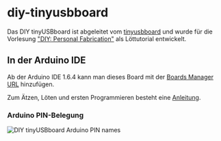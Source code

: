 # diy-tinyusbboard
Das DIY tinyUSBboard ist abgeleitet vom [tinyusbboard](https://github.com/tinyusbboard) und wurde für die Vorlesung ["DIY: Personal Fabrication"](http://www7.cs.fau.de/de/teaching/diy-2015w/) als Löttutorial entwickelt.

## In der Arduino IDE
Ab der Arduino IDE 1.6.4 kann man dieses Board mit der [Boards Manager URL](https://github.com/i7sid/diy-tinyusbboard/raw/master/Arduino/package_diy-tinyusbboard_index.json) hinzufügen.

Zum Ätzen, Löten und ersten Programmieren besteht eine [Anleitung](https://github.com/i7sid/diy-tinyusbboard/raw/master/anleitung/anleitung.pdf).
### Arduino PIN-Belegung
![DIY tinyUSBboard Arduino PIN names](https://github.com/i7sid/diy-tinyusbboard/raw/master/anleitung/images/pinout.png)
